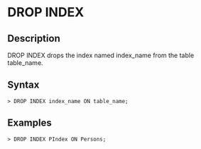 # **DROP INDEX**

## **Description**

DROP INDEX drops the index named index_name from the table table_name.

## **Syntax**

```
> DROP INDEX index_name ON table_name; 
```

## **Examples**

```
> DROP INDEX PIndex ON Persons;

```